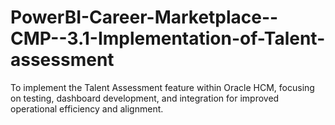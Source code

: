 # PowerBI-Career-Marketplace--CMP--3.1-Implementation-of-Talent-assessment
To implement the Talent Assessment feature within Oracle HCM, focusing on testing, dashboard development, and integration for improved operational efficiency and alignment.
